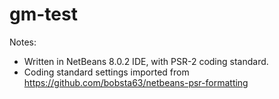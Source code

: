 gm-test
=======

Notes:
* Written in NetBeans 8.0.2 IDE, with PSR-2 coding standard.
* Coding standard settings imported from https://github.com/bobsta63/netbeans-psr-formatting